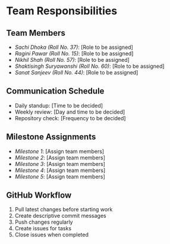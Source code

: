 ﻿# Team Responsibilities

## Team Members
- *Sachi Dhoka (Roll No. 37)*: [Role to be assigned]
- *Ragini Pawar (Roll No. 15)*: [Role to be assigned]
- *Nikhil Shah (Roll No. 57)*: [Role to be assigned]
- *Shaktisingh Suryawanshi (Roll No. 60)*: [Role to be assigned]
- *Sanat Sanjeev (Roll No. 44)*: [Role to be assigned]

## Communication Schedule
- Daily standup: [Time to be decided]
- Weekly review: [Day and time to be decided]
- Repository check: [Frequency to be decided]

## Milestone Assignments
- *Milestone 1*: [Assign team members]
- *Milestone 2*: [Assign team members]
- *Milestone 3*: [Assign team members]
- *Milestone 4*: [Assign team members]
- *Milestone 5*: [Assign team members]

## GitHub Workflow
1. Pull latest changes before starting work
2. Create descriptive commit messages
3. Push changes regularly
4. Create issues for tasks
5. Close issues when completed
